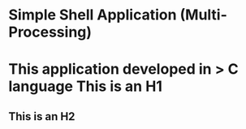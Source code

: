 # Simple Shell Application (Multi-Processing)
 This application developed in > C language
This is an H1
=============
This is an H2
-------------
